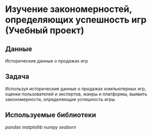 # Изучение закономерностей, определяющих успешность игр (Учебный проект)

## Данные
Исторические данные о продажах игр

## Задача

Используя исторические данные о продажах компьютерных игр, оценки пользователей и экспертов, жанры и платформы, выявить закономерности, определяющие успешность игры 

## Используемые библиотеки
*pandas*
*matplotlib*
*numpy*
*seaborn*

